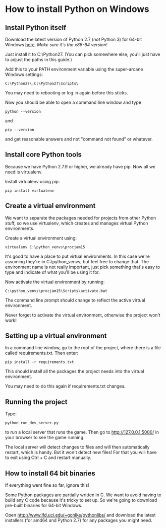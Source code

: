 # How to install Python on Windows

## Install Python itself

Download the latest version of Python 2.7 (*not* Python 3) for 64-bit Windows [here](https://www.python.org/downloads/). *Make sure it's the x86-64 version!*

Just install it to C:\Python27. (You can pick somewhere else, you'll just have to adjust the paths in this guide.)

Add this to your PATH environment variable using the super-arcane Windows settings:

    C:\Python27\;C:\Python27\Scripts\

You may need to rebooting or log in again before this sticks.

Now you should be able to open a command line window and type

    python --version

and

    pip --version

and get reasonable answers and not "command not found" or whatever.

## Install core Python tools

Because we have Python 2.7.9 or higher, we already have pip. Now all we need is virtualenv.

Install virtualenv using pip:

    pip install virtualenv

## Create a virtual environment

We want to separate the packages needed for projects from other Python stuff, so we use virtualenv, which creates and manages virtual Python environments.

Create a virtual environment using:

    virtualenv C:\python_venvs\procjam15

It's good to have a place to put virtual environments. In this case we're assuming they're in C:\python_venvs\, but feel free to change that. The environment name is not really important, just pick something that's easy to type and indicate of what you'll be using it for.

Now activate the virtual environment by running:

    C:\python_venvs\procjam15\Scripts\activate.bat

The command line prompt should change to reflect the active virtual environment.

Never forget to activate the virtual environment, otherwise the project won't work!

## Setting up a virtual environment

In a command line window, go to the root of the project, where there is a file called requirements.txt. Then enter:

    pip install -r requirements.txt

This should install all the packages the project needs into the virtual environment.

You may need to do this again if requirements.txt changes.

## Running the project

Type:

    python run_dev_server.py

to run a local server that runs the game. Then go to http://127.0.0.1:5000/ in your browser to see the game running.

The local server will detect changes to files and will then automatically restart, which is handy. But it won't detect new files! For that you will have to exit using Ctrl + C and restart manually.

## How to install 64 bit binaries

If everything went fine so far, ignore this!

Some Python packages are partially written in C. We want to avoid having to build any C code because it's tricky to set up. So we're going to download pre-built binaries for 64-bit Windows.

Open http://www.lfd.uci.edu/~gohlke/pythonlibs/ and download the latest installers (for amd64 and Python 2.7) for any packages you might need.
